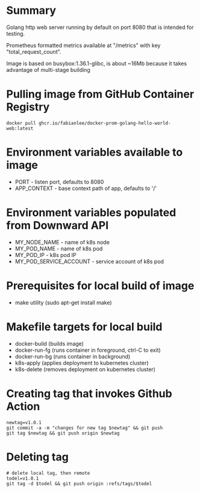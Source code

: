 # Summary
Golang http web server running by default on port 8080 that is intended for testing.  

Prometheus formatted metrics available at "/metrics" with key "total_request_count".

Image is based on busybox:1.36.1-glibc, is about ~16Mb because it takes advantage of multi-stage building

# Pulling image from GitHub Container Registry

```
docker pull ghcr.io/fabianlee/docker-prom-golang-hello-world-web:latest
```

# Environment variables available to image

* PORT - listen port, defaults to 8080
* APP_CONTEXT - base context path of app, defaults to '/'

# Environment variables populated from Downward API
* MY_NODE_NAME - name of k8s node
* MY_POD_NAME - name of k8s pod
* MY_POD_IP - k8s pod IP
* MY_POD_SERVICE_ACCOUNT - service account of k8s pod

# Prerequisites for local build of image
* make utility (sudo apt-get install make)

# Makefile targets for local build
* docker-build (builds image)
* docker-run-fg (runs container in foreground, ctrl-C to exit)
* docker-run-bg (runs container in background)
* k8s-apply (applies deployment to kubernetes cluster)
* k8s-delete (removes deployment on kubernetes cluster)

# Creating tag that invokes Github Action

```
newtag=v1.0.1
git commit -a -m "changes for new tag $newtag" && git push
git tag $newtag && git push origin $newtag
```

# Deleting tag

```
# delete local tag, then remote
todel=v1.0.1
git tag -d $todel && git push origin :refs/tags/$todel
```


